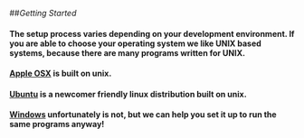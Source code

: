 ##_Getting Started_

#### The setup process varies depending on your development environment. If you are able to choose your operating system we like UNIX based systems, because there are many programs written for UNIX.

#### [Apple OSX](osx-setup.md) is built on unix.

#### [Ubuntu](ubuntu-setup.md) is a newcomer friendly linux distribution built on unix.

#### [Windows](windows-setup.md) unfortunately is not, but we can help you set it up to run the same programs anyway!

